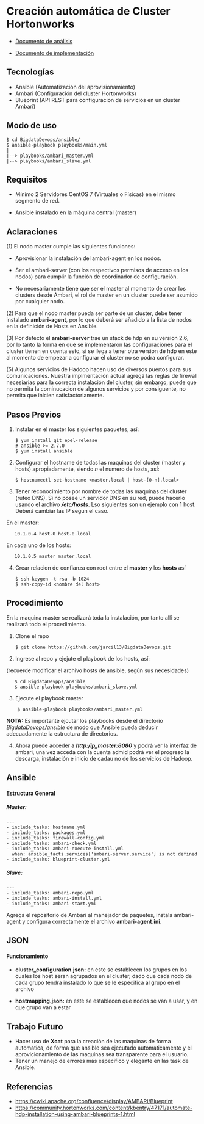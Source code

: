 Creación automática de Cluster Hortonworks
===========================================
* [Documento de análisis](analisis.md)

* [Documento de implementación](implementacion.md)

Tecnologías
------------

* Ansible  (Automatización del aprovisionamiento)
* Ambari   (Configuración del cluster Hortonworks)
* Blueprint (API REST para configuracion de servicios en un cluster Ambari)

Modo de uso
-----------

    $ cd BigdataDevops/ansible/
    $ ansible-playbook playbooks/main.yml
    |
    |--> playbooks/ambari_master.yml
    |--> playbooks/ambari_slave.yml

Requisitos
----------

* Mínimo 2 Servidores CentOS 7 (Virtuales o Físicas) en el mismo segmento de red.

* Ansible instalado en la máquina central (master)


Aclaraciones
-------------

(1) El nodo master cumple las siguientes funciones:

* Aprovisionar la instalación del ambari-agent en los nodos.

* Ser el ambari-server (con los respectivos permisos de acceso en los nodos) para cumplir la función de coordinador de configuración.

* No necesariamente tiene que ser el master al momento de crear los clusters desde Ambari, el rol de master en un cluster puede ser asumido por cualquier nodo.

(2) Para que el nodo master pueda ser parte de un cluster, debe tener instalado **ambari-agent**, por lo que deberá ser añadido a la lista de nodos en la definición de Hosts en Ansible.

(3) Por defecto el **ambari-server** trae un stack de hdp en su version 2.6, por lo tanto la forma en que se implementaron las configuraciones para el cluster tienen en cuenta esto, si se llega a tener otra version de hdp en este al momento de empezar a configurar el cluster no se podra configurar.

(5) Algunos servicios de Hadoop hacen uso de diversos puertos para sus comunicaciones. Nuestra implmentación actual agregá las reglas de firewall necesiarias para la correcta instalación del cluster, sin embargo, puede que no permita la cominucacion de algunos servicios y por consiguente, no permita que inicien satisfactoriamente.  

Pasos Previos
--------------

1. Instalar en el master los siguientes paquetes, así:
 
       $ yum install git epel-release 
       # ansible >= 2.7.0
       $ yum install ansible
       
2. Configurar el hostname  de todas las maquinas del cluster (master y hosts) apropiadamente, siendo *n* el numero de hosts, así:

       $ hostnamectl set-hostname <master.local | host-[0-n].local>

3. Tener reconocimiento por nombre de todas las maquinas del cluster (ruteo DNS). Si no posee un servidor DNS en su red, puede hacerlo usando  el archivo ***/etc/hosts***. Lso siguientes son un ejemplo con 1 host. Deberá cambiar las IP segun el caso. 

En el master:

       10.1.0.4 host-0 host-0.local

En cada uno de los hosts: 

       10.1.0.5 master master.local

4. Crear relacion de confianza con root entre el **master** y los **hosts**
así

       $ ssh-keygen -t rsa -b 1024
       $ ssh-copy-id <nombre del host>


Procedimiento
-------------
En la maquina master se realizará toda la instalación, por tanto allí se realizará todo el procedimiento. 
1. Clone el repo 

       $ git clone https://github.com/jarcil13/BigdataDevops.git

2. Ingrese al repo y ejejute el playbook de los hosts, así:

(recuerde modificar el archivo hosts de ansible, según sus necesidades)

       $ cd BigdataDevpps/ansible
       $ ansible-playbook playbooks/ambari_slave.yml
       

3. Ejecute el playbook master

```
    $ ansible-playbook playbooks/ambari_master.yml
```

**NOTA:** Es importante ejcutar los playbooks desde el directorio *BigdataDevops/ansible* de modo que Ansible pueda deducir adecuadamente la estructura de directorios. 

4. Ahora puede acceder a ***http:/ip_master:8080*** y podrá ver la interfaz de ambari, una vez acceda con la cuenta admid podrá ver el progreso la descarga, instalación e inicio de cadau no de los servicios de Hadoop. 

Ansible
-------

#### Estructura General

##### Master:

    ---
    - include_tasks: hostname.yml
    - include_tasks: packages.yml
    - include_tasks: firewall-config.yml
    - include_tasks: ambari-check.yml
    - include_tasks: ambari-execute-install.yml
      when: ansible_facts.services['ambari-server.service'] is not defined
    - include_tasks: blueprint-cluster.yml

##### Slave:

    ---
    - include_tasks: ambari-repo.yml
    - include_tasks: ambari-install.yml
    - include_tasks: ambari-start.yml

Agrega el repositorio de Ambari al manejador de paquetes, instala ambari-agent y configura correctamente el archivo **ambari-agent.ini**.

JSON
-------

#### Funcionamiento

* **cluster_configuration.json:** en este se establecen los grupos en los cuales los host seran agrupados en el cluster, dado que cada nodo de cada grupo tendra instalado lo que se le especifica al grupo en el archivo

* **hostmapping.json:** en este se establecen que nodos se van a usar, y en que grupo van a estar

Trabajo Futuro
--------------

* Hacer uso de **Xcat** para la creación de las maquinas de forma automatica, de forma que ansible sea ejecutado automaticamente y el aprovicionamiento de las maquinas sea transparente para el usuario.
* Tener un manejo de errores más especifico y elegante en las task de Ansible.

Referencias
-----------

* https://cwiki.apache.org/confluence/display/AMBARI/Blueprint
* https://community.hortonworks.com/content/kbentry/47171/automate-hdp-installation-using-ambari-blueprints-1.html

